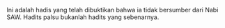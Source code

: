 Ini adalah hadis yang telah dibuktikan bahwa ia tidak bersumber dari Nabi SAW. Hadits palsu bukanlah hadits yang sebenarnya.
